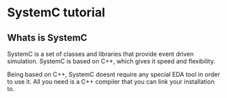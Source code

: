 # SystemC tutorial

## Whats is SystemC

SystemC is a set of classes and libraries that provide event driven simulation. SystemC is based on C++, which gives it speed and flexibility.

Being based on C++, SystemC doesnt require any special EDA tool in order to use it. All you need is a C++ compiler that you can link your installation to.
